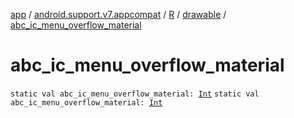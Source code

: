 [app](../../../index.md) / [android.support.v7.appcompat](../../index.md) / [R](../index.md) / [drawable](index.md) / [abc_ic_menu_overflow_material](.)

# abc_ic_menu_overflow_material

`static val abc_ic_menu_overflow_material: `[`Int`](https://kotlinlang.org/api/latest/jvm/stdlib/kotlin/-int/index.html)
`static val abc_ic_menu_overflow_material: `[`Int`](https://kotlinlang.org/api/latest/jvm/stdlib/kotlin/-int/index.html)